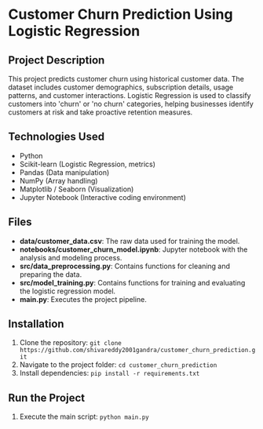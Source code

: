 # Customer Churn Prediction Using Logistic Regression

## Project Description
This project predicts customer churn using historical customer data. The dataset includes customer demographics, subscription details, usage patterns, and customer interactions. Logistic Regression is used to classify customers into 'churn' or 'no churn' categories, helping businesses identify customers at risk and take proactive retention measures.

## Technologies Used
- Python
- Scikit-learn (Logistic Regression, metrics)
- Pandas (Data manipulation)
- NumPy (Array handling)
- Matplotlib / Seaborn (Visualization)
- Jupyter Notebook (Interactive coding environment)

## Files
- **data/customer_data.csv**: The raw data used for training the model.
- **notebooks/customer_churn_model.ipynb**: Jupyter notebook with the analysis and modeling process.
- **src/data_preprocessing.py**: Contains functions for cleaning and preparing the data.
- **src/model_training.py**: Contains functions for training and evaluating the logistic regression model.
- **main.py**: Executes the project pipeline.

## Installation
1. Clone the repository: `git clone https://github.com/shivareddy2001gandra/customer_churn_prediction.git`
2. Navigate to the project folder: `cd customer_churn_prediction`
3. Install dependencies: `pip install -r requirements.txt`

## Run the Project
1. Execute the main script: `python main.py`
